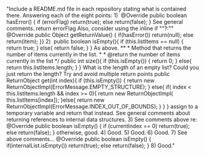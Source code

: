"Include a README.md file in each repository stating what is contained there.
Answering each of the eight points:
1) 
@Override public boolean hasError() { if (errorFlag) return(true); else return(false); }
See general comments. return errorFlag
Also, consider using the inline if ""?:""
@Override public Object getReturnValue() { if(hasError()) return(null); else return(item); }}
2) 
public boolean isEmpty(){ if (this.listItems == null) { return true; } else{ return false; } }
As above.
** * Method that returns the number of items currently in the list. *  * @return the number of items currently in the list */ public int size(){ if (this.isEmpty()) { return 0; } else{ return this.listItems.length; } }
What is the length of an empty list? Could you just return the length?
Try and avoid multiple return points
public ReturnObject get(int index){ if (this.isEmpty()) { return new ReturnObjectImpl(ErrorMessage.EMPTY_STRUCTURE); } else{ if( index &lt; this.listItems.length &amp;&amp; index &gt;= 0){ return new ReturnObjectImpl( this.listItems[index]); }else{ return new ReturnObjectImpl(ErrorMessage.INDEX_OUT_OF_BOUNDS); } } }
assign to a temporary variable and return that instead.
See general comments about returning references to internal data structures.
3) See comments above re:
@Override public boolean isEmpty() { if (currentIndex == 0) return(true); else return(false); }
otherwise, good.
4) Good.
5) Good.
6) Good.
7) See above comments…
@Override public boolean isEmpty() { if(internalList.isEmpty()) return(true); else return(false); }
8) Good."
